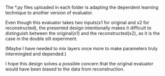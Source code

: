 The *.py files uploaded in each folder is adapting the dependent learning technique to another version of evaluator.

Even though this evaluator takes two inputs(x1 for original and x2 for reconstructed),
the presented design intentionally makes it difficult to distinguish
between the original(x1) and the reconstructed(x2), as it is the case in the double slit experiment.

(Maybe I have needed to mix layers once more to make parameters truly intermingled and depended.)

I hope this design solves a possible concern that the original evaluator would have been biased to the data from reconstruction.

